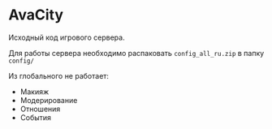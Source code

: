 # AvaCity
Исходный код игрового сервера.

Для работы сервера необходимо распаковать `config_all_ru.zip` в папку `config/`

Из глобального не работает:
- Макияж
- Модерирование
- Отношения
- События
